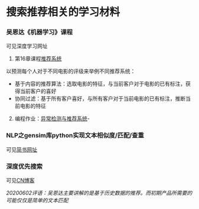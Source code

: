 # 搜索推荐相关的学习材料

### 吴恩达《机器学习》课程
可见深度学习网址
1. 第16章课程[推荐系统](https://study.163.com/course/courseMain.htm?courseId=1210076550&_trace_c_p_k2_=b6bc627696084d5580979292387edc7c)

以预测每个人对于不同电影的评级来举例不同推荐系统：
- 基于内容的推荐算法：选取电影的特征，与当前客户对于电影的已有标注，获得当前客户的喜好
- 协同过滤：基于所有客户喜好，与所有客户对于当前电影的已有标注，推断当前电影的特征

2. 编程作业：[异常检测与推荐系统](https://ai.deepshare.net/detail/p_5df99dfe8c83a_qMnAGRok/6)-
### NLP之gensim库python实现文本相似度/匹配/查重
可见[简书网址](https://www.jianshu.com/p/44b43d65d568)

### 深度优先搜索
可见[CN博客](https://www.cnblogs.com/Jimmy1988/p/8184192.html)


*20200602评语：吴恩达主要讲解的是基于历史数据的推荐。而初期产品所需要的可能仅仅是简单的文本匹配*

